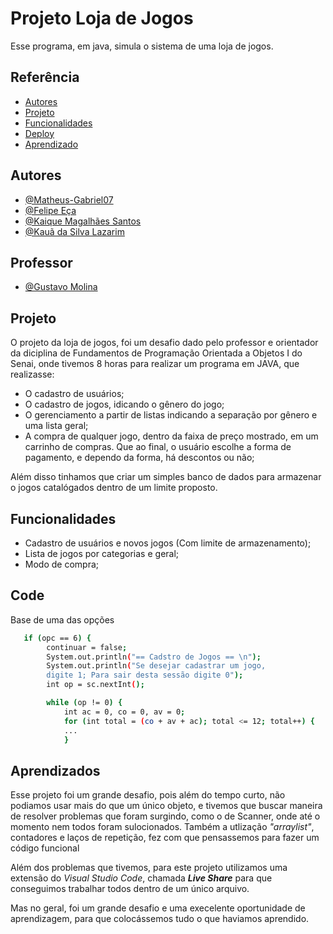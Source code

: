 
# Projeto Loja de Jogos

Esse programa, em java, simula o sistema de uma loja de jogos.

## Referência
 - [Autores]() 
 - [Projeto](https://awesomeopensource.com/project/elangosundar/awesome-README-templates)
 - [Funcionalidades](https://github.com/matiassingers/awesome-readme)
 - [Deploy]()
 - [Aprendizado]()


## Autores

- [@Matheus-Gabriel07](https://www.github.com/matheus-gabriel07)
- [@Felipe Eça](https://www.github.com/FelipeEca)
- [@Kaique Magalhães Santos](https://www.github.com/Kaique-ms27)
- [@Kauã da Silva Lazarim](https://www.github.com/lazarimkaua)

## Professor

- [@Gustavo Molina](https://www.github.com/gustavomolina17)

## Projeto

O projeto da loja de jogos, foi um desafio dado pelo professor e orientador da diciplina de Fundamentos de Programação Orientada a Objetos I do Senai, onde tivemos 8 horas para realizar um programa em JAVA, que realizasse:
    
 - O cadastro de usuários;
 - O cadastro de jogos, idicando o gênero do jogo;
 - O gerenciamento a partir de listas indicando a separação por gênero e uma lista geral;
 - A compra de qualquer jogo, dentro da faixa de preço mostrado, em um carrinho de compras. Que ao final, o usuário escolhe a forma de pagamento, e dependo da forma, há descontos ou não;

Além disso tinhamos que criar um simples banco de dados para armazenar o jogos catalógados dentro de um limite proposto.
## Funcionalidades

- Cadastro de usuários e novos jogos (Com limite de armazenamento);
- Lista de jogos por categorias e geral;
- Modo de compra;


## Code

Base de uma das opções

```bash
   if (opc == 6) {
        continuar = false;
        System.out.println("== Cadstro de Jogos == \n");
        System.out.println("Se desejar cadastrar um jogo, 
        digite 1; Para sair desta sessão digite 0");
        int op = sc.nextInt();

        while (op != 0) {
            int ac = 0, co = 0, av = 0;
            for (int total = (co + av + ac); total <= 12; total++) {
            ...
            }
```


## Aprendizados

Esse projeto foi um grande desafio, pois além do tempo curto, não podiamos usar mais do que um único objeto, e tivemos que buscar maneira de resolver problemas que foram surgindo, como o de Scanner, onde até o momento nem todos foram sulocionados. Também a utlização *"arraylist"*, contadores e laços de repetição, fez com que pensassemos para fazer um código funcional

Além dos problemas que tivemos, para este projeto utilizamos uma extensão do *Visual Studio Code*, chamada ***Live Share*** para que conseguimos trabalhar todos dentro de um único arquivo.

Mas no geral, foi um grande desafio e uma execelente oportunidade de aprendizagem, para que colocássemos tudo o que haviamos aprendido.

